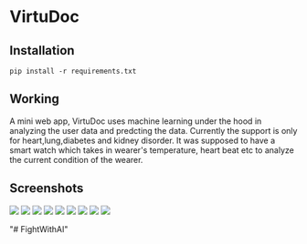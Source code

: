 # VirtuDoc

## Installation

`pip install -r requirements.txt`

## Working 

A mini web app, VirtuDoc uses machine learning under the hood in analyzing the user data and predcting the data. Currently the support is only for heart,lung,diabetes and kidney disorder. It was supposed to have a smart watch which takes in wearer's temperature, heart beat etc to analyze the current condition of the wearer.

## Screenshots
<img src = "screenshots/Screenshot_20210928_020401.png">
<img src = "screenshots/Screenshot_20210928_020416.png">
<img src = "screenshots/Screenshot_20210928_020429.png">
<img src = "screenshots/Screenshot_20210928_020507.png">
<img src = "screenshots/Screenshot_20210928_020525.png">
<img src = "screenshots/Screenshot_20210928_020707.png">
<img src = "screenshots/Screenshot_20210928_020717.png">
<img src = "screenshots/Screenshot_20210928_020735.png">
<img src = "screenshots/Screenshot_20210928_020814.png">


"# FightWithAI" 
